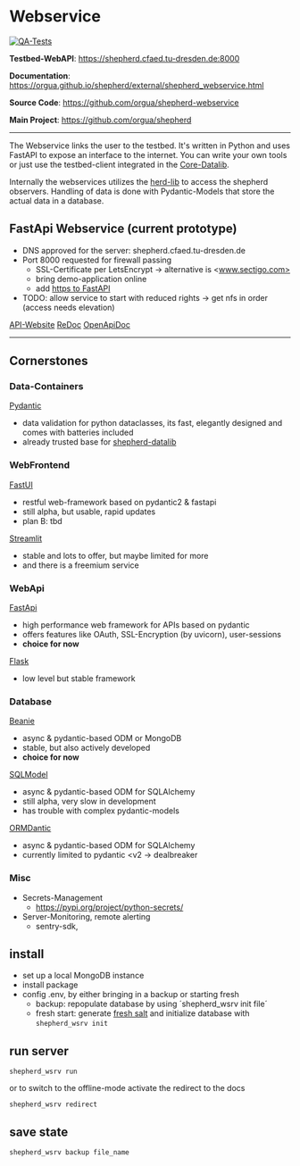 # Webservice

[![QA-Tests](https://github.com/orgua/shepherd_webservice/actions/workflows/qa_tests.yml/badge.svg)](https://github.com/orgua/shepherd_webservice/actions/workflows/qa_tests.yml)

**Testbed-WebAPI**: <https://shepherd.cfaed.tu-dresden.de:8000>

**Documentation**: <https://orgua.github.io/shepherd/external/shepherd_webservice.html>

**Source Code**: <https://github.com/orgua/shepherd-webservice>

**Main Project**: <https://github.com/orgua/shepherd>

---

The Webservice links the user to the testbed. It's written in Python and uses FastAPI to expose an interface to the internet. You can write your own tools or just use the testbed-client integrated in the [Core-Datalib](https://pypi.org/project/shepherd_core).

Internally the webservices utilizes the [herd-lib](https://pypi.org/project/shepherd_herd) to access the shepherd observers. Handling of data is done with Pydantic-Models that store the actual data in a database.

## FastApi Webservice (current prototype)

- DNS approved for the server: shepherd.cfaed.tu-dresden.de
- Port 8000 requested for firewall passing
  - SSL-Certificate per LetsEncrypt -> alternative is <www.sectigo.com>
  - bring demo-application online
  - add [https to FastAPI](https://fastapi.tiangolo.com/deployment/https/)
- TODO: allow service to start with reduced rights -> get nfs in order (access needs elevation)

[API-Website](http://127.0.0.1:8000/)
[ReDoc](http://127.0.0.1:8000/doc)
[OpenApiDoc](http://127.0.0.1:8000/doc0)


----

## Cornerstones

### Data-Containers

[Pydantic](https://github.com/pydantic/pydantic)

- data validation for python dataclasses, its fast, elegantly designed and comes with batteries included
- already trusted base for [shepherd-datalib](https://github.com/orgua/shepherd-datalib)

### WebFrontend

[FastUI](https://github.com/pydantic/FastUI)

- restful web-framework based on pydantic2 & fastapi
- still alpha, but usable, rapid updates
- plan B: tbd

[Streamlit](https://streamlit.io)
- stable and lots to offer, but maybe limited for more
- and there is a freemium service

### WebApi

[FastApi](https://fastapi.tiangolo.com/)
- high performance web framework for APIs based on pydantic
- offers features like OAuth, SSL-Encryption (by uvicorn), user-sessions
- **choice for now**

[Flask](https://flask.palletsprojects.com/en/3.0.x/)
- low level but stable framework

### Database

[Beanie](https://github.com/roman-right/beanie)
- async & pydantic-based ODM or MongoDB
- stable, but also actively developed
- **choice for now**

[SQLModel](https://github.com/tiangolo/sqlmodel)
- async & pydantic-based ODM for SQLAlchemy
- still alpha, very slow in development
- has trouble with complex pydantic-models

[ORMDantic](https://github.com/yezz123/ormdantic)
- async & pydantic-based ODM for SQLAlchemy
- currently limited to pydantic <v2 -> dealbreaker

### Misc

- Secrets-Management
  - https://pypi.org/project/python-secrets/
- Server-Monitoring, remote alerting
  - sentry-sdk,


## install

- set up a local MongoDB instance
- install package
- config .env, by either bringing in a backup or starting fresh
  - backup: repopulate database by using ´shepherd_wsrv init file´
  - fresh start: generate [fresh salt](https://github.com/orgua/shepherd_webservice/blob/main/scripts/salt_generator.py) and initialize database with `shepherd_wsrv init`

## run server

```Shell
shepherd_wsrv run
```

or to switch to the offline-mode activate the redirect to the docs

```Shell
shepherd_wsrv redirect
```

## save state

```Shell
shepherd_wsrv backup file_name
```
